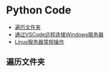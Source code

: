 # Python Code

- <a href="#1">遍历文件夹</a>
- <a href="#2">通过VSCode远程连接Windows服务器</a>
- <a href="#3">Linux服务器常规操作</a>

## <span id="1">遍历文件夹</span>

```python

```